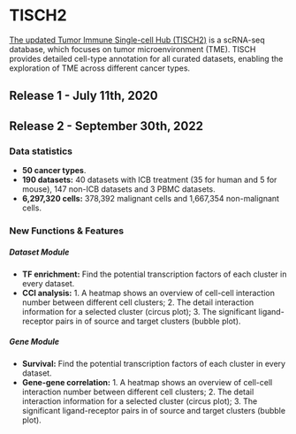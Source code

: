 # TISCH2
[The updated Tumor Immune Single-cell Hub (TISCH2)](http://tisch.comp-genomics.org/home/) is a scRNA-seq database, which focuses on tumor microenvironment (TME). TISCH provides detailed cell-type annotation for all curated datasets, enabling the exploration of TME across different cancer types.

## Release 1 - July 11th, 2020
## Release 2 - September 30th, 2022
### Data statistics
- **50 cancer types**.
- **190 datasets:** 40 datasets with ICB treatment (35 for human and 5 for mouse), 147 non-ICB datasets and 3 PBMC datasets.
- **6,297,320 cells:** 378,392 malignant cells and 1,667,354 non-malignant cells.

### New Functions & Features
##### Dataset Module
- **TF enrichment:** Find the potential transcription factors of each cluster in every dataset.
- **CCI analysis:** 1. A heatmap shows an overview of cell-cell interaction number between different cell clusters; 2. The detail interaction information for a selected cluster (circus plot); 3. The significant ligand-receptor pairs in of source and target clusters (bubble plot).
##### Gene Module
- **Survival:** Find the potential transcription factors of each cluster in every dataset.
- **Gene-gene correlation:** 1. A heatmap shows an overview of cell-cell interaction number between different cell clusters; 2. The detail interaction information for a selected cluster (circus plot); 3. The significant ligand-receptor pairs in of source and target clusters (bubble plot).

